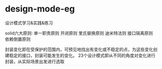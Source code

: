 # design-mode-eg
设计模式学习&amp;实践&amp;练习

solid六大原则:
单一职责原则
开闭原则
里氏替换原则
迪米特法则
接口隔离原则
依赖倒置原则

封装变化即在受保护的范围内，可预见地找出有变化或不稳定的点，为这些变化创建稳定的接口，封装可能发生的变化。
23个设计模式即从不同的角度对变化进行封装，从实际场景出发进行选取


